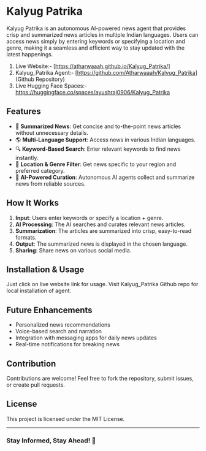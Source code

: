 # Kalyug Patrika

Kalyug Patrika is an autonomous AI-powered news agent that provides crisp and summarized news articles in multiple Indian languages. Users can access news simply by entering keywords or specifying a location and genre, making it a seamless and efficient way to stay updated with the latest happenings.

1. Live Website:- [https://atharwaaah.github.io/Kalyug_Patrika/]
2. Kalyug_Patrika Agent:- [https://github.com/Atharwaaah/Kalyug_Patrika] (Github Repository)
3. Live Hugging Face Spaces:- https://huggingface.co/spaces/ayushraj0906/Kalyug_Patrika

## Features

- 📰 **Summarized News**: Get concise and to-the-point news articles without unnecessary details.
- 🌎 **Multi-Language Support**: Access news in various Indian languages.
- 🔍 **Keyword-Based Search**: Enter relevant keywords to find news instantly.
- 📍 **Location & Genre Filter**: Get news specific to your region and preferred category.
- 🤖 **AI-Powered Curation**: Autonomous AI agents collect and summarize news from reliable sources.

## How It Works

1. **Input**: Users enter keywords or specify a location + genre.
2. **AI Processing**: The AI searches and curates relevant news articles.
3. **Summarization**: The articles are summarized into crisp, easy-to-read formats.
4. **Output**: The summarized news is displayed in the chosen language.
5. **Sharing**: Share news on various social media.

## Installation & Usage
Just click on live website link for usage. Visit Kalyug_Patrika Github repo for local installation of agent.

## Future Enhancements
- Personalized news recommendations
- Voice-based search and narration
- Integration with messaging apps for daily news updates
- Real-time notifications for breaking news

## Contribution
Contributions are welcome! Feel free to fork the repository, submit issues, or create pull requests.

## License
This project is licensed under the MIT License.

---
### Stay Informed, Stay Ahead! 🚀
